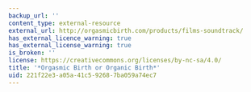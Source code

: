 ```yaml
---
backup_url: ''
content_type: external-resource
external_url: http://orgasmicbirth.com/products/films-soundtrack/
has_external_licence_warning: true
has_external_license_warning: true
is_broken: ''
license: https://creativecommons.org/licenses/by-nc-sa/4.0/
title: '*Orgasmic Birth or Organic Birth*'
uid: 221f22e3-a05a-41c5-9268-7ba059a74ec7
---
```

